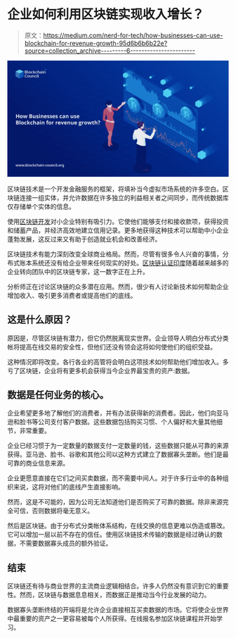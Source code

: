# 企业如何利用区块链实现收入增长？

> 原文：<https://medium.com/nerd-for-tech/how-businesses-can-use-blockchain-for-revenue-growth-95d6b6b6b22e?source=collection_archive---------6----------------------->

![](img/9ea18592ea657b2919f950cd279e9c23.png)

区块链技术是一个开发金融服务的框架，将填补当今虚拟市场系统的许多空白。区块链连接一组实体，并允许数据在许多独立的利益相关者之间同步，而传统数据库仅存储单个实体的信息。

使用[区块链开发](https://www.blockchain-council.org/certifications/certified-blockchain-developer/)对小企业特别有吸引力。它使他们能够支付和接收款项，获得投资和储蓄产品，并经济高效地建立信用记录。更多地获得这种技术可以帮助中小企业蓬勃发展，这反过来又有助于创造就业机会和改善经济。

区块链技术有能力深刻改变全球商业格局。然而，尽管有很多令人兴奋的事情，分布式账本系统还没有给企业带来任何现实的好处。[区块链认证印度](https://www.blockchain-council.org/info/blockchain-certification-india/)随着越来越多的企业转向团队中的区块链专家，这一数字正在上升。

分析师正在讨论区块链的众多潜在应用。然而，很少有人讨论新技术如何帮助企业增加收入、吸引更多消费者或提高他们的底线。

## **这是什么原因？**

原因是，尽管区块链有潜力，但它仍然脱离现实世界。企业领导人明白分布式分类帐将提高在线交易的安全性，但他们还没有领会这将如何使他们的组织受益。

这种情况即将改变。各行各业的高管将会明白这项技术如何帮助他们增加收入。多亏了区块链，企业将有更多机会获得当今企业界最宝贵的资产:数据。

## 数据是任何业务的核心。

企业希望更多地了解他们的消费者，并有办法获得新的消费者。因此，他们向亚马逊和脸书等公司支付客户数据。这些数据包括购买习惯、个人偏好和大量其他细节，非常重要。

企业已经习惯于为一定数量的数据支付一定数量的钱，这些数据只能从可靠的来源获得。亚马逊、脸书、谷歌和其他公司以这种方式建立了数据寡头垄断。他们是最可靠的商业信息来源。

企业更愿意直接在它们之间买卖数据，而不需要中间人。对于许多行业中的各种组织来说，这将对他们的底线产生直接影响。

然而，这是不可能的，因为公司无法知道他们是否购买了可靠的数据。除非来源完全可信，否则数据将毫无意义。

然后是区块链。由于分布式分类帐体系结构，在线交换的信息更难以伪造或篡改。它可以增加一层以前不存在的信任。使用区块链技术传输的数据是经过确认的数据，不需要数据寡头成员的额外验证。

## **结束**

区块链还有待与商业世界的主流商业逻辑相结合。许多人仍然没有意识到它的重要性。然而，区块链与数据息息相关，而数据正是推动当今行业发展的动力。

数据寡头垄断终结的开端将是允许企业直接相互买卖数据的市场。它将使企业世界中最重要的资产之一更容易被每个人所获得。在线报名参加区块链课程并开始学习。